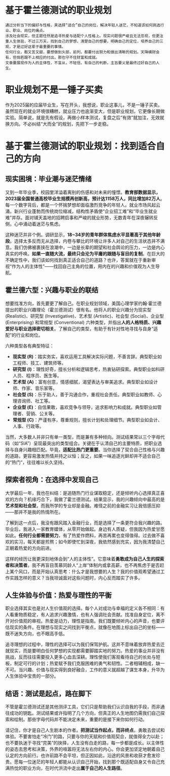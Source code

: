 # 基于霍兰德测试的职业规划
```
通过分析当下的偏好与性格，来选择“适合”自己的岗位，解决年轻人迷茫，不知道该如何挑选行业、职业、岗位的痛点。
涉及社会现实，但主题任然是追寻热爱与适配个人性格上。现实问题很严峻且无法忽视，但更注重人生体验，不过三万天，找到自己的梦想，清楚自己的想要，明确自己的定位，培养自己的三观，才是过好这辈子最重要的事情。
任何行业，都又苦又甜，要想做到头部，前列，都要付出努力和做出清晰的规划。天降横财会有，但倘若跟不上相应的付出，那也守不住财富和成就。
文章要展现作为人的主体性，不盲从，不轻信，有自己的判断，主旨要义是最终过好自己的人生。
```

# 职业规划不是一锤子买卖

作为2025届的应届毕业生，写在开头，我想说，职业这事儿，不是一锤子买卖。虽然现在的就业环境很糟糕，就业压力也逾渐变大，但是职业规划，它更像长期做实验。简单说，就是先有假设，再做小样本测试，复盘之后“有效”就加注，无效就换方向。不必纠结“大而全”的规划，先把下一步走稳。



# 基于霍兰德测试的职业规划：找到适合自己的方向

## 现实困境：毕业潮与迷茫情绪

又到一年毕业季，校园里洋溢着离别的伤感和对未来的憧憬。**教育部数据显示，2023届全国普通高校毕业生规模再创新高，预计达1158万人，同比增加82万人**。每一个数字背后，都是一个怀揣梦想却面临激烈竞争的年轻人。就业市场风起云涌，新兴行业蓬勃而传统岗位缩减，结构性矛盾使“企业招工难”和“毕业生就业难”并存。面对铺天盖地的招聘启事和严峻的就业形势，无数青年在深夜辗转反侧，心中涌动着迷茫与焦虑。

这种迷茫并非个例。调研显示，**18\~34岁的青年群体焦虑水平显著高于其他年龄段**。选择太多反而无从选择，内卷与攀比的环境让许多人对自己的生活状态并不满意。我们仿佛被裹挟在浪潮中，一边是长辈的期望和社会舆论的压力，一边是内心真实的呼唤。**如果一直随大流，最终只会沦为平庸的跟随与盲目的复制**。在巨大的不确定性中，我们该如何找到真正适合自己的道路？也许，答案就在于重新审视“作为人的主体性”——找回自己主角的位置，用内在的兴趣和价值观为人生导航。

## 霍兰德六型：兴趣与职业的联结

想要找准方向，首先要更了解自己。在职业规划领域，美国心理学家约翰·霍兰德提出的职业兴趣理论（霍兰德测试）很有名。他将人的职业兴趣分为现实型 (Realistic)、研究型 (Investigative)、艺术型 (Artistic)、社会型 (Social)、企业型 (Enterprising) 和常规型 (Conventional) 六种类型，并指出**人的人格特质、兴趣爱好与职业选择密切相关**。了解自己的类型，有助于有针对性地寻找与自身“适配”的行业和岗位。

六种类型各有典型特征：

* **现实型 (R)**：踏实务实，喜欢运用工具解决实际问题，不善言辞。典型职业如工程师、技工、建筑师等。
* **研究型 (I)**：理性好奇，擅长分析和逻辑思考，热衷钻研探索。典型职业如科研人员、程序员、医生等。
* **艺术型 (A)**：富有创意，情感细腻，渴望表达与审美追求。典型职业如设计师、作家、音乐家等。
* **社会型 (S)**：乐于助人，善于沟通合作，重视社会责任。典型职业如教师、心理咨询师、社工等。
* **企业型 (E)**：自信果敢，喜欢竞争与领导，追求影响力和成就。典型职业如管理者、营销、公关等。
* **常规型 (C)**：严谨有序，尊重规则，擅长计划和处理细节。典型职业如会计、人事、行政等。

当然，大多数人并非只有单一类型，而是兼有多种倾向。测试结果常以三个字母代码（如“SIA”）呈现最突出的类型组合。关键在于认清自己的主要特质，把职业选择与自身兴趣相匹配。毕竟，**适配比热门更重要**。当你选择了契合自己性格与兴趣的道路，更容易激发热情并持之以恒；反之，如果一味追逐光鲜却并不适合自己的“热门”，往往难以长久坚持。

## 探索者视角：在选择中发现自己

大学最后一年，我也在纠结：是追随热门行业谋取稳定，还是倾听内心选择真正喜欢的方向？机缘巧合下，我做了霍兰德测试。结果显示，我的兴趣倾向中最高的是**艺术型和社会型**，而我所学的专业却是金融。难怪之前的金融实习让我倍感压抑——那并不是我的热情所在。

了解到这一点后，我没有跟风踏入金融行业，而是选择了一条更符合我兴趣的路。毕业后，我进入一家教育媒体，从零开始做起。身边有人质疑，但我因为热爱甘愿如此。**任何行业都需要努力**，有了热爱作燃料，再苦再累也变得值得。过去做不喜欢的实习，每天都是煎熬；如今即使忙到深夜，我依然感到充实，因为我清楚自己正朝着热爱的方向前进。

这样的经历让我更深刻地体会到“人的主体性”。它意味着**勇敢成为自己人生的探索者和决策者**。我不再盲目羡慕同龄人“上岸”体制内或拿高薪，也不再焦虑于是否赶上某个风口，而是开始认真思考：什么才是我想要的人生？我的价值观希望通过工作实践怎样的意义？当我坦诚面对这些问题时，内心反而踏实了许多。

## 人生体验与价值：热爱与理性的平衡

职业选择其实也是对人生价值观的选择。每个人对成功与幸福的定义各不相同：有人看重物质稳定，有人追求兴趣激情，也有人强调社会贡献。找准自身定位，离不开对价值观的审视。热爱是动力，理性是指南。我们既要倾听内心的声音，也要评估现实的条件。在理想与现实之间找到平衡点，就像在地图上标出自己的坐标——既不迷失方向，也不眼高手低。

追寻理想的过程中，理性的选择可以为我们保驾护航。这并不意味着放弃热爱去迁就现实，而是要明白任何梦想的实现都需要脚踏实地的努力。热爱的事业并非没有挑战，反而往往需要投入更多心血去深耕。理性使我们客观看待自己的长处与短板，制定可行的计划；热爱赋予我们克服困难的勇气和韧性。二者相辅相成，缺一不可。当兴趣、价值与现实得到良好融合，工作的意义就超越了谋生本身，升华为人生体验中宝贵的一部分。

## 结语：测试是起点，路在脚下

不管是霍兰德测试还是其他测评工具，它们只是帮助我们认识自我的手段，而非通往成功的钥匙。测试结果或许指明了几个方向，但真正的人生地图仍需我们自己探索和绘制。那些字母代码并不能决定未来，重要的是接下来你如何行动。

请记住，你才是自己人生剧本的作者。**把测试当作起点，而非终点**，勇敢去尝试和体验。不要害怕走“冷门”的路，只要与你的天赋和价值观契合，就值得全力以赴；也不要执迷于寻找“完美”的抉择，人生没有白走的路，每一步都是成长。以主体性的姿态去思考和决策，外界的喧嚣将无法左右你的内心。你会更加坚定地朝着自己认定的方向前行。也许前路不会平坦，但正因如此，沿途的风景和收获才愈发珍贵。愿每一位迷茫的年轻人都能从认识自己开始，找到那个既适配自身又令自己充满热忱的职业方向，在时代洪流中走出**属于自己的人生路径**。



